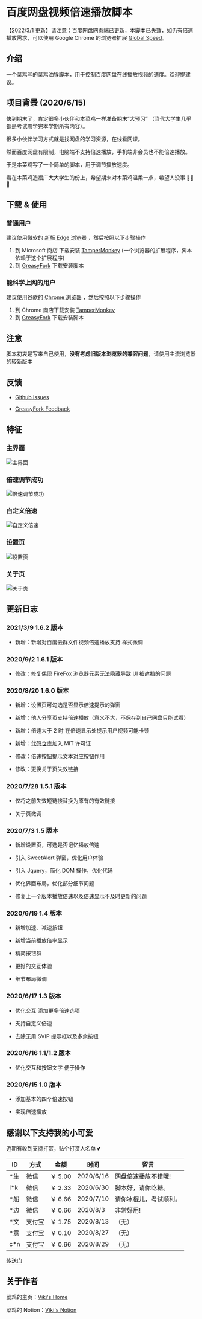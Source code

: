 # 百度网盘视频倍速播放脚本

【2022/3/1 更新】请注意：百度网盘网页端已更新，本脚本已失效，如仍有倍速播放需求，可以使用 Google Chrome 的浏览器扩展 [Global Speed](https://chrome.google.com/webstore/detail/global-speed/jpbjcnkcffbooppibceonlgknpkniiff?hl=zh-CN)。

## 介绍

一个菜鸡写的菜鸡油猴脚本，用于控制百度网盘在线播放视频的速度。欢迎提建议。

## 项目背景 (2020/6/15)

快到期末了，肯定很多小伙伴和本菜鸡一样准备期末“大预习” （当代大学生几乎都是考试周学完本学期所有内容）。

很多小伙伴学习方式就是找网盘的学习资源，在线看网课。

然而百度网盘有限制，电脑端不支持倍速播放，手机端非会员也不能倍速播放。

于是本菜鸡写了一个简单的脚本，用于调节播放速度。

看在本菜鸡造福广大大学生的份上，希望期末对本菜鸡温柔一点，希望人没事 🙏🙏🙏

## 下载 & 使用

### 普通用户

建议使用微软的 [新版 Edge 浏览器][edge] ，然后按照以下步骤操作

1.  到 Microsoft 商店 下载安装 [TamperMonkey][micro-tm] (一个浏览器的扩展程序，脚本依赖于这个扩展程序)
2.  到 [GreasyFork][script] 下载安装脚本

### 能科学上网的用户

建议使用谷歌的 [Chrome 浏览器][chrome] ，然后按照以下步骤操作

1.  到 Chrome 商店下载安装 [TamperMonkey][chrome-tm]
2.  到 [GreasyFork][script] 下载安装脚本

## 注意

脚本初衷是写来自己使用，**没有考虑旧版本浏览器的兼容问题**，请使用主流浏览器的较新版本

## 反馈

- [Github Issues][issue]

- [GreasyFork Feedback][feedback]

## 特征

### 主界面

![主界面][img1]

### 倍速调节成功

![倍速调节成功][img2]

### 自定义倍速

![自定义倍速][img3]

### 设置页

![设置页][img4]

### 关于页

![关于页][img5]

## 更新日志

### 2021/3/9 1.6.2 版本

- 新增：新增对百度云群文件视频倍速播放支持 样式微调

### 2020/9/2 1.6.1 版本

- 修改：修复偶现 FireFox 浏览器元素无法隐藏导致 UI 被遮挡的问题

### 2020/8/20 1.6.0 版本

- 新增：设置页可勾选是否显示倍速提示的弹窗

- 新增：他人分享页支持倍速播放（意义不大，不保存到自己网盘只能试看）

- 新增：倍速大于 2 时 在倍速显示处提示用户视频可能卡顿

- 新增：[代码仓库][repo]加入 MIT 许可证

- 修改：倍速按钮提示文本对应按钮作用

- 修改：更换关于页失效链接

### 2020/7/28 1.5.1 版本

- 仅将之前失效短链接替换为原有的有效链接

- 关于页微调

### 2020/7/3 1.5 版本

- 新增设置页，可选是否记忆播放倍速

- 引入 SweetAlert 弹窗，优化用户体验

- 引入 Jquery，简化 DOM 操作，优化代码

- 优化界面布局，优化部分细节问题

- 修复上一个版本播放倍速以及倍速显示不及时更新的问题

### 2020/6/19 1.4 版本

- 新增加速、减速按钮

- 新增当前播放倍率显示

- 精简按钮群

- 更好的交互体验

- 细节布局微调

### 2020/6/17 1.3 版本

- 优化交互 添加更多倍速选项

- 支持自定义倍速

- 去除无用 SVIP 提示框以及多余按钮

### 2020/6/16 1.1/1.2 版本

- 优化交互和按钮文字 便于操作

### 2020/6/15 1.0 版本

- 添加基本的四个倍速按钮

- 实现倍速播放

## 感谢以下支持我的小可爱

近期有收到支持打赏，贴个打赏人名单 💕

| ID   | 方式   | 金额    | 时间      | 留言                   |
| ---- | ------ | ------- | --------- | ---------------------- |
| \*生 | 微信   | ￥ 5.00 | 2020/6/16 | 网盘倍速播放不错哦!    |
| l\*k | 微信   | ￥ 2.33 | 2020/6/30 | 脚本好，请你吃糖。     |
| \*船 | 微信   | ￥ 6.66 | 2020/7/10 | 请你冰棍儿，考试顺利。 |
| \*边 | 微信   | ￥ 0.66 | 2020/8/3  | 非常好用!              |
| \*文 | 支付宝 | ￥ 1.75 | 2020/8/13 | （无）                 |
| \*意 | 支付宝 | ￥ 0.10 | 2020/8/27 | （无）                 |
| c\*n | 支付宝 | ￥ 0.66 | 2020/8/29 | （无）                 |

[传送门][donate]

## 关于作者

菜鸡的主页：[Viki's Home][home]

菜鸡的 Notion：[Viki's Notion][notion]

[edge]: https://www.microsoft.com/zh-cn/edge
[micro-tm]: https://microsoftedge.microsoft.com/addons/detail/tampermonkey/iikmkjmpaadaobahmlepeloendndfphd?hl=zh-CN
[script]: https://greasyfork.org/zh-CN/scripts/405388
[chrome]: https://google.com/chrome
[chrome-tm]: https://chrome.google.com/webstore/detail/tampermonkey/dhdgffkkebhmkfjojejmpbldmpobfkfo
[repo]: https://github.com/vikiboss/baidupan-playspeed-control
[donate]: https://www.multmax.top/images/2020/08/20/1.png
[home]: https://viki.moe
[notion]: https://www.notion.so/vikiqaq/Viki-a4c5dd3c21a7418fb37212d25ecba3c2
[issue]: https://github.com/Vikiboss/baidupan-playspeed-control/issues
[feedback]: https://greasyfork.org/zh-CN/scripts/405388/feedback
[img1]: https://s1.ax1x.com/2020/08/05/a6Yju8.png
[img2]: https://s1.ax1x.com/2020/08/05/a6tSEQ.png
[img3]: https://s1.ax1x.com/2020/08/05/a6t94s.png
[img4]: https://s1.ax1x.com/2020/08/20/dGBuad.png
[img5]: https://s1.ax1x.com/2020/08/20/dGDAFs.png
